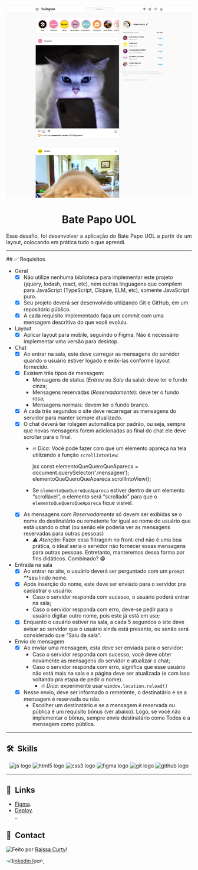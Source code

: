 ![Imagem 1](./layout-projeto.png "Imagem 1")

<h1 align="center">Bate Papo UOL </h1>

<p align="justify">Esse desafio, foi desenvolver a aplicação do Bate Papo UOL a partir de um layout, colocando em prática tudo o que aprendi.</p>
<hr/>
## ✅ Requisitos

- Geral
    - [x]  Não utilize nenhuma biblioteca para implementar este projeto (jquery, lodash, react, etc), nem outras linguagens que compilem para JavaScript (TypeScript, Clojure, ELM, etc), somente JavaScript puro.
    - [x]  Seu projeto deverá ser desenvolvido utilizando Git e GitHub, em um repositório público.
    - [x]  A cada requisito implementado faça um commit com uma mensagem descritiva do que você evoluiu.
- Layout
    - [x]  Aplicar layout para mobile, seguindo o Figma. Não é necessário implementar uma versão para desktop.
- Chat
    - [x]  Ao entrar na sala, este deve carregar as mensagens do servidor quando o usuário estiver logado e exibi-las conforme layout fornecido.
    - [x]  Existem três tipos de mensagem:
        - Mensagens de status (*Entrou* ou *Saiu* da sala): deve ter o fundo cinza;
        - Mensagens reservadas (*Reservadamente*): deve ter o fundo rosa;
        - Mensagens normais: devem ter o fundo branco.
    - [x]  A cada três segundos o site deve recarregar as mensagens do servidor para manter sempre atualizado.
    - [x]  O chat deverá ter rolagem automática por padrão, ou seja, sempre que novas mensagens forem adicionadas ao final do chat ele deve scrollar para o final.
        - 🔥 *Dica*: Você pode fazer com que um elemento apareça na tela utilizando a função `scrollIntoView`:
            
            jsx
            const elementoQueQueroQueApareca = document.querySelector('.mensagem');
            elementoQueQueroQueApareca.scrollIntoView();
            
            
        - Se `elementoQueQueroQueApareca` estiver dentro de um elemento “scrollável”, o elemento será “scrollado” para que o `elementoQueQueroQueApareca` fique visível.
    - [x]  As mensagens com *Reservadamente* só devem ser exibidas se o nome do destinatário ou remetente for igual ao nome do usuário que está usando o chat (ou senão ele poderia ver as mensagens reservadas para outras pessoas)
        - *⚠️ Atenção:* Fazer essa filtragem no front-end não é uma boa prática, o ideal seria o servidor não fornecer essas mensagens para outras pessoas. Entretanto, manteremos dessa forma por fins didáticos. Combinado? 😁
- Entrada na sala
    - [x]  Ao entrar no site, o usuário deverá ser perguntado com um `prompt` **seu lindo nome.
    - [x]  Após inserção do nome, este deve ser enviado para o servidor pra cadastrar o usuário:
        - Caso o servidor responda com sucesso, o usuário poderá entrar na sala;
        - Caso o servidor responda com erro, deve-se pedir para o usuário digitar outro nome, pois este já está em uso;
    - [x]  Enquanto o usuário estiver na sala, a cada 5 segundos o site deve avisar ao servidor que o usuário ainda está presente, ou senão será considerado que "Saiu da sala".
- Envio de mensagem
    - [x]  Ao enviar uma mensagem, esta deve ser enviada para o servidor:
        - Caso o servidor responda com sucesso, você deve obter novamente as mensagens do servidor e atualizar o chat;
        - Caso o servidor responda com erro, significa que esse usuário não está mais na sala e a página deve ser atualizada (e com isso voltando pra etapa de pedir o nome).
            - 🔥 *Dica*: experimente usar `window.location.reload()`
    - [x]  Nesse envio, deve ser informado o remetente, o destinatário e se a mensagem é reservada ou não.
        - Escolher um destinatário e se a mensagem é reservada ou pública é um requisito bônus (ver abaixo). Logo, se você não implementar o bônus, sempre envie destinatário como Todos e a mensagem como pública.
<hr/>

## 🛠 &nbsp;Skills
<div align="center">
  <img src="https://cdn.jsdelivr.net/gh/devicons/devicon/icons/javascript/javascript-original.svg" height="40" width="52" alt="js logo"  />
  <img src="https://cdn.jsdelivr.net/gh/devicons/devicon/icons/html5/html5-original.svg" height="40" width="52" alt="html5 logo"  />
  <img src="https://cdn.jsdelivr.net/gh/devicons/devicon/icons/css3/css3-original.svg" height="40" width="52" alt="css3 logo"  />
  <img src="https://cdn.jsdelivr.net/gh/devicons/devicon/icons/figma/figma-original.svg" height="40" width="52" alt="figma logo"   />        
  <img src="https://cdn.jsdelivr.net/gh/devicons/devicon/icons/git/git-original.svg" height="40" width="52" alt="git logo"  />
  <img src="https://cdn.jsdelivr.net/gh/devicons/devicon/icons/github/github-original.svg" height="40" width="52" alt="github logo" />                                   
</div>
<hr/>

## 🚀 &nbsp;Links

- [Figma](https://www.figma.com/file/eviXSw3MnQVphvpalRT78c/Chat-UOL?node-id=0%3A1&t=Tl8FTcamuHGut3G8-0).<br/>
- [Deploy](https://projeto5-batepapouol-mocha.vercel.app/).<br/>
_

## 💬 &nbsp;Contact
<img align="left" src="https://avatars.githubusercontent.com/curtyraissa?size=100">

Feito por [Raissa Curty](https://github.com/curtyraissa)!

<a href="https://www.linkedin.com/in/raissa-curty/" target="_blank">
    <img style="border-radius:50%;" src="https://raw.githubusercontent.com/maurodesouza/profile-readme-generator/master/src/assets/icons/social/linkedin/default.svg" width="52" height="40" alt="linkedin logo"  />
  </a>&nbsp;

